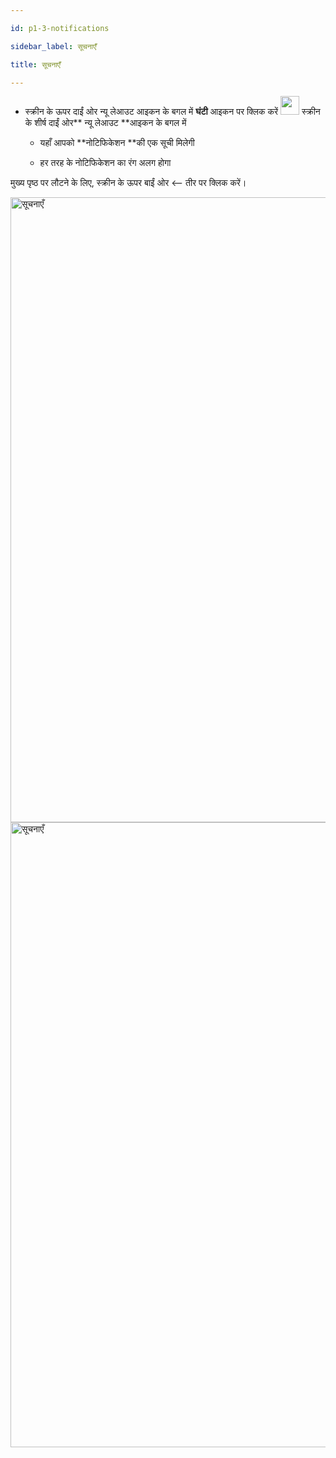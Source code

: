 ```yaml
---

id: p1-3-notifications

sidebar_label: सूचनाएँ

title: सूचनाएँ

---
```


 

- स्क्रीन के ऊपर दाईं ओर न्यू लेआउट आइकन के बगल में **घंटी** आइकन पर क्लिक करें <img src="/assets/notification.png" width="30px" alt="" /> स्क्रीन के शीर्ष दाईं ओर** न्यू लेआउट **आइकन के बगल में

  - यहाँ आपको **नोटिफिकेशन **की एक सूची मिलेगी

  - हर तरह के नोटिफिकेशन का रंग अलग होगा

 

मुख्य पृष्ठ पर लौटने के लिए, स्क्रीन के ऊपर बाईं ओर <—— तीर पर क्लिक करें।

<img src="/AutographaV2-1-0/notification1.png"  width="1000px" alt="सूचनाएँ" />

<img src="/AutographaV2-1-0/notification2.png"  width="1000px" alt="सूचनाएँ" />